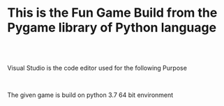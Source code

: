 <h1>This is the Fun Game Build from the Pygame library of Python language </h1>
<br><br>
<div>
<p>Visual Studio is the code editor used for the following Purpose</p>
<br><p>The given game is build on python 3.7 64 bit environment</p> 
</div>
